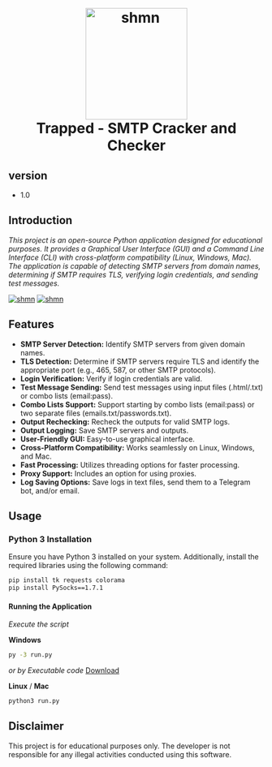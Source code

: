 
<h1 align="center">
  <br>
  <a href="https://github.com/anonyBoss/trapped"><img style="width: 200px;height: 220px;" src="https://i.ibb.co/G78nNVd/logo.png" alt="shmn"></a>
  <br>
  Trapped - SMTP Cracker and Checker
  <br>
</h1>

## version 

 - 1.0

## Introduction

*This project is an open-source Python application designed for educational purposes. It provides a Graphical User Interface (GUI) and a Command Line Interface (CLI) with cross-platform compatibility (Linux, Windows, Mac). The application is capable of detecting SMTP servers from domain names, determining if SMTP requires TLS, verifying login credentials, and sending test messages.*


<a href="https://github.com/anonyBoss/trapped"><img  src="https://i.ibb.co/NKMjdBt/Screenshot-2023-12-10-21-59-07.png" alt="shmn"></a>
<a href="https://github.com/anonyBoss/trapped"><img  src="https://i.ibb.co/w7cVdcN/Screenshot-2023-12-10-22-01-44.png" alt="shmn"></a>
## Features

- **SMTP Server Detection:** Identify SMTP servers from given domain names.
- **TLS Detection:** Determine if SMTP servers require TLS and identify the appropriate port (e.g., 465, 587, or other SMTP protocols).
- **Login Verification:** Verify if login credentials are valid.
- **Test Message Sending:** Send test messages using input files (.html/.txt) or combo lists (email:pass).
- **Combo Lists Support:** Support starting by combo lists (email:pass) or two separate files (emails.txt/passwords.txt).
- **Output Rechecking:** Recheck the outputs for valid SMTP logs.
- **Output Logging:** Save SMTP servers and outputs.
- **User-Friendly GUI:** Easy-to-use graphical interface.
- **Cross-Platform Compatibility:** Works seamlessly on Linux, Windows, and Mac.
- **Fast Processing:** Utilizes threading options for faster processing.
- **Proxy Support:** Includes an option for using proxies.
- **Log Saving Options:** Save logs in text files, send them to a Telegram bot, and/or email.

## Usage

### Python 3 Installation

Ensure you have Python 3 installed on your system. Additionally, install the required libraries using the following command:

```bash
pip install tk requests colorama
pip install PySocks==1.7.1

```

#### Running the Application

*Execute the script*

**Windows**
```bash
py -3 run.py
```
*or by Executable code* [Download](https://github.com/anonyBoss/Trapped/run.exe)

**Linux** / **Mac**
```bash
python3 run.py
```

## Disclaimer
This project is for educational purposes only. The developer is not responsible for any illegal activities conducted using this software.
